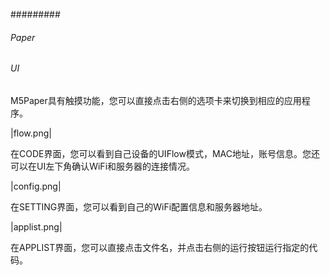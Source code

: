 #########
###### Paper


<!-- .. include:: ../refs/controllers.paper.ref -->
###### 

###### UI


M5Paper具有触摸功能，您可以直接点击右侧的选项卡来切换到相应的应用程序。

|flow.png|

在CODE界面，您可以看到自己设备的UIFlow模式，MAC地址，账号信息。您还可以在UI左下角确认WiFi和服务器的连接情况。

|config.png|

在SETTING界面，您可以看到自己的WiFi配置信息和服务器地址。

|applist.png|

在APPLIST界面，您可以直接点击文件名，并点击右侧的运行按钮运行指定的代码。